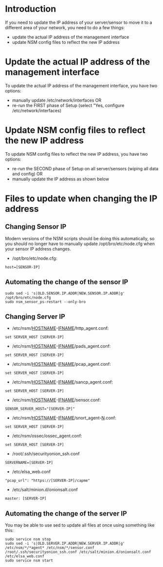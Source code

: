 # Introduction #

If you need to update the IP address of your server/sensor to move it to a different area of your network, you need to do a few things:
  * update the actual IP address of the management interface
  * update NSM config files to reflect the new IP address

# Update the actual IP address of the management interface #
To update the actual IP address of the management interface, you have two options:
  * manually update /etc/network/interfaces
OR
  * re-run the FIRST phase of Setup (select "Yes, configure /etc/network/interfaces)

# Update NSM config files to reflect the new IP address #
To update NSM config files to reflect the new IP address, you have two options:
  * re-run the SECOND phase of Setup on all server/sensors (wiping all data and config)
OR
  * manually update the IP address as shown below

# Files to update when changing the IP address #

## Changing Sensor IP ##

Modern versions of the NSM scripts should be doing this automatically, so you should no longer have to manually update /opt/bro/etc/node.cfg when your sensor IP address changes.

  * /opt/bro/etc/node.cfg:
```
host=[SENSOR-IP]
```

## Automating the change of the sensor IP ##
```
sudo sed -i 's|OLD.SENSOR.IP.ADDR|NEW.SENSOR.IP.ADDR|g' /opt/bro/etc/node.cfg
sudo nsm_sensor_ps-restart --only-bro
```


## Changing Server IP ##

  * /etc/nsm/[HOSTNAME](HOSTNAME.md)-[IFNAME](IFNAME.md)/http\_agent.conf:
```
set SERVER_HOST [SERVER-IP]
```

  * /etc/nsm/[HOSTNAME](HOSTNAME.md)-[IFNAME](IFNAME.md)/pads\_agent.conf:
```
set SERVER_HOST [SERVER-IP]
```

  * /etc/nsm/[HOSTNAME](HOSTNAME.md)-[IFNAME](IFNAME.md)/pcap\_agent.conf:
```
set SERVER_HOST [SERVER-IP]
```

  * /etc/nsm/[HOSTNAME](HOSTNAME.md)-[IFNAME](IFNAME.md)/sancp\_agent.conf:
```
set SERVER_HOST [SERVER-IP]
```

  * /etc/nsm/[HOSTNAME](HOSTNAME.md)-[IFNAME](IFNAME.md)/sensor.conf:
```
SENSOR_SERVER_HOST="[SERVER-IP]"
```

  * /etc/nsm/[HOSTNAME](HOSTNAME.md)-[IFNAME](IFNAME.md)/snort\_agent-[N](N.md).conf:
```
set SERVER_HOST [SERVER-IP]
```

  * /etc/nsm/ossec/ossec\_agent.conf:
```
set SERVER_HOST [SERVER-IP]
```

  * /root/.ssh/securityonion\_ssh.conf
```
SERVERNAME=[SERVER-IP]
```

  * /etc/elsa\_web.conf
```
"pcap_url": "https://[SERVER-IP]/capme"
```

  * /etc/salt/minion.d/onionsalt.conf
```
master: [SERVER-IP]
```

## Automating the change of the server IP ##
You may be able to use sed to update all files at once using something like this:
```
sudo service nsm stop
sudo sed -i 's|OLD.SERVER.IP.ADDR|NEW.SERVER.IP.ADDR|g' /etc/nsm/*/*agent* /etc/nsm/*/sensor.conf /root/.ssh/securityonion_ssh.conf /etc/salt/minion.d/onionsalt.conf /etc/elsa_web.conf
sudo service nsm start
```